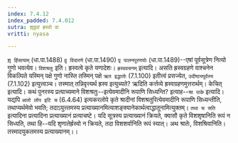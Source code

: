 ```yaml
---
index: 7.4.12
index_padded: 7.4.012
sutra: शृ़दृ़प्रां ह्रस्वो वा
vritti: nyasa

---
```

`शृ़ हिंसायाम्` (धा.पा.1488) `दृ़ विदारणे` (धा.पा.1490) `पृ़ पालनपूरणयोः` (धा.पा.1489)--एषां पूर्वसूत्रेण नित्यो गुणो भवत्येव। `विशश्रतुः` इति। ह्रस्वत्वे कृते यणादेशः। `ह्रस्ववचनम्` इत्यादि। असति ह्रस्वग्रहणे वाश्चनेन विकल्पिते यस्मिन् पक्षे गुणो नास्ति तस्मिन् पक्षे `ऋत इद्धातोः` (7.1.100) इतीत्त्वं प्रसज्येत, `उदीष्ठ्यपूर्वस्य` (7.1.102) इत्युत्त्वञ्च। तस्मात् तन्निवृत्त्यर्थ ह्रस्व इत्युच्यते? ऋदिति कर्त्तव्ये ह्रस्वग्रहणमुत्तरार्थम्।
केचित् इत्यादि। कथं पुनरस्य प्रत्याच्यमाने विशश्रतुः--इत्येवमादीनि रूपाणि सिध्यन्ति? इत्याह--`श्रा पाके` इत्यादि। यद्यपि `आतो लोप इटि च` (6.4.64) इत्यकरलोपे कृते श्रादीनां विशश्रतुरित्येवमादीनि रूपाणि सिध्यन्तीति, तथाप्यर्थमेवो भवति; तदाऽयुत्त्तमस्य प्रत्याख्यानमित्याशङ्क्यानेकार्थत्वाद्धातूनामित्युक्तम्। `तथा च सति` इत्यादिना प्रत्यादिना प्रत्याख्यानं प्रत्याचष्टे। यदि सूत्रस्य प्रत्याख्यानं क्रियते, क्वासौ कृते विशशृषानिति रूपं न सिध्यति, तथा हि--यदि शृणातेर्ह्रस्वो न क्रियते, तदा विशशर्वानिति रूपं स्यात्। अथ श्रातेः, विशश्रिवानिति। तस्मादयुकतमस्य प्रत्याख्यानम्।।